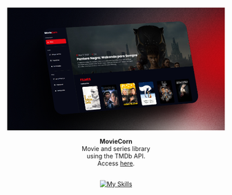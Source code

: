 <div align="center">

![MovieCorn image](./public/readme-image.png)

</div>

<div align="center"><strong>MovieCorn</strong></div>
<div align="center">Movie and series library <br /> using the TMDb API. <br /> Access <a href="https://moviecorn.vercel.app/">here</a>.</div>

<br />

<div align="center">

[![My Skills](https://skillicons.dev/icons?i=react,typescript,styledcomponents)](https://skillicons.dev)

</div>
